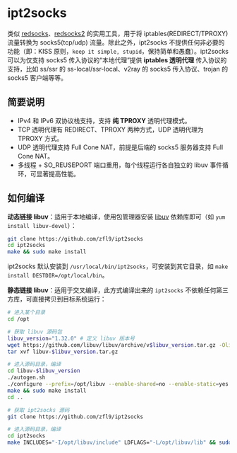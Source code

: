 # ipt2socks
类似 [redsocks](https://github.com/darkk/redsocks)、[redsocks2](https://github.com/semigodking/redsocks) 的实用工具，用于将 iptables(REDIRECT/TPROXY) 流量转换为 socks5(tcp/udp) 流量。除此之外，ipt2socks 不提供任何非必要的功能（即：KISS 原则，`keep it simple, stupid`，保持简单和愚蠢）。ipt2socks 可以为仅支持 socks5 传入协议的“本地代理”提供 **iptables 透明代理** 传入协议的支持，比如 ss/ssr 的 ss-local/ssr-local、v2ray 的 socks5 传入协议、trojan 的 socks5 客户端等等。

## 简要说明
- IPv4 和 IPv6 双协议栈支持，支持 **纯 TPROXY** 透明代理模式。
- TCP 透明代理有 REDIRECT、TPROXY 两种方式，UDP 透明代理为 TPROXY 方式。
- UDP 透明代理支持 Full Cone NAT，前提是后端的 socks5 服务器支持 Full Cone NAT。
- 多线程 + SO_REUSEPORT 端口重用，每个线程运行各自独立的 libuv 事件循环，可显著提高性能。

## 如何编译
**动态链接 libuv**：适用于本地编译，使用包管理器安装 [libuv](https://github.com/libuv/libuv) 依赖库即可（如 `yum install libuv-devel`）：
```bash
git clone https://github.com/zfl9/ipt2socks
cd ipt2socks
make && sudo make install
```
ipt2socks 默认安装到 `/usr/local/bin/ipt2socks`，可安装到其它目录，如 `make install DESTDIR=/opt/local/bin`。

**静态链接 libuv**：适用于交叉编译，此方式编译出来的 `ipt2socks` 不依赖任何第三方库，可直接拷贝到目标系统运行：
```bash
# 进入某个目录
cd /opt

# 获取 libuv 源码包
libuv_version="1.32.0" # 定义 libuv 版本号
wget https://github.com/libuv/libuv/archive/v$libuv_version.tar.gz -Olibuv-$libuv_version.tar.gz
tar xvf libuv-$libuv_version.tar.gz

# 进入源码目录，编译
cd libuv-$libuv_version
./autogen.sh
./configure --prefix=/opt/libuv --enable-shared=no --enable-static=yes CC="gcc -O3"
make && sudo make install
cd ..

# 获取 ipt2socks 源码
git clone https://github.com/zfl9/ipt2socks

# 进入源码目录，编译
cd ipt2socks
make INCLUDES="-I/opt/libuv/include" LDFLAGS="-L/opt/libuv/lib" && sudo make install
```
